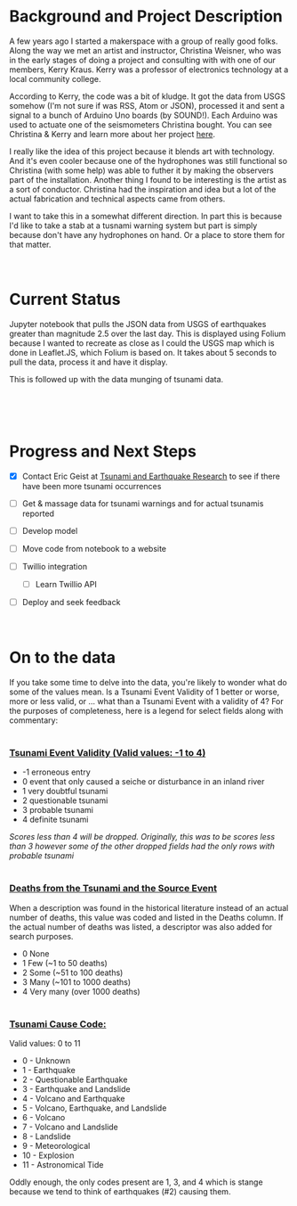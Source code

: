 # Background and Project Description
A few years ago I started a makerspace with a group of really good folks. Along the way we met an artist and instructor, Christina Weisner, who was in the early stages of doing a project and consulting with with one of our members, Kerry Kraus. Kerry was a professor of electronics technology at a local community college.

According to Kerry, the code was a bit of kludge. It got the data from USGS somehow (I'm not sure if was RSS, Atom or JSON), processed it and sent a signal to a bunch of Arduino Uno boards (by SOUND!). Each Arduino was used to actuate one of the seismometers Christina bought. You can see Christina & Kerry and learn more about her project [here](https://www.youtube.com/embed/uK_es620K0w).

I really like the idea of this project because it blends art with technology. And it's even cooler because one of the hydrophones was still functional so Christina (with some help) was able to futher it by making the observers part of the installation. Another thing I found to be interesting is the artist as a sort of conductor. Christina had the inspiration and idea but a lot of the actual fabrication and technical aspects came from others. 

I want to take this in a somewhat different direction. In part this is because I'd like to take a stab at a tusnami warning system but part is simply because don't have any hydrophones on hand. Or a place to store them for that matter.
<br><br><br>

# Current Status

Jupyter notebook that pulls the JSON data from USGS of earthquakes greater than magnitude 2.5 over the last day. This is displayed using Folium because I wanted to recreate as close as I could the USGS map which is done in Leaflet.JS, which Folium is based on. It takes about 5 seconds to pull the data, process it and have it display.

This is followed up with the data munging of tsunami data. 


<br><br><br>

# Progress and Next Steps

- [x] Contact Eric Geist at [Tsunami and Earthquake Research](https://www.usgs.gov/centers/pcmsc/science/tsunami-and-earthquake-research?qt-science_center_objects=0#qt-science_center_objects) to see if there have been more tsunami occurrences
- [ ] Get & massage data for tsunami warnings and for actual tsunamis reported
- [ ] Develop model
- [ ] Move code from notebook to a website
- [ ] Twillio integration
  - [ ] Learn Twillio API
- [ ] Deploy and seek feedback
<br><br><br>


# On to the data
If you take some time to delve into the data, you're likely to wonder what do some of the values mean. Is a Tsunami Event Validity of 1 better or worse, more or less valid, or ... what than a Tsunami Event with a validity of 4? For the purposes of completeness, here is a legend for select fields along with commentary:
<br><br>
### <u>Tsunami Event Validity (Valid values: -1 to 4)</u>
  - -1	erroneous entry
  - 0	event that only caused a seiche or disturbance in an inland river
  - 1	very doubtful tsunami
  - 2	questionable tsunami
  - 3	probable tsunami
  - 4	definite tsunami

*Scores less than 4 will be dropped. Originally, this was to be scores less than 3 however some of the other dropped fields had the only rows with probable tsunami* 
<br><br>

### <u>Deaths from the Tsunami and the Source Event</u>

When a description was found in the historical literature instead of an actual number of deaths, this value was coded and listed in the Deaths column. If the actual number of deaths was listed, a descriptor was also added for search purposes.
  - 0	None
  - 1	Few (~1 to 50 deaths)
  - 2	Some (~51 to 100 deaths)
  - 3	Many (~101 to 1000 deaths)
  - 4	Very many (over 1000 deaths)
<br><br>
### <u>Tsunami Cause Code:</u> <br>
Valid values: 0 to 11
 - 0  - 	Unknown
 - 1  - 	Earthquake
 - 2  - 	Questionable Earthquake
 - 3  - 	Earthquake and Landslide
 - 4  - 	Volcano and Earthquake
 - 5  - 	Volcano, Earthquake, and Landslide
 - 6  - 	Volcano
 - 7  - 	Volcano and Landslide
 - 8  - 	Landslide
 - 9  - 	Meteorological
 - 10 - 	Explosion
 - 11 - 	Astronomical Tide

 Oddly enough, the only codes present are 1, 3, and 4 which is stange because we tend to think of earthquakes (#2) causing them.
<br><br>







